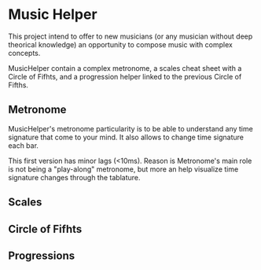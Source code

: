 # Music Helper

This project intend to offer to new musicians (or any musician without deep theorical knowledge) an opportunity to compose music with complex concepts.

MusicHelper contain a complex metronome, a scales cheat sheet with a Circle of Fifhts, and a progression helper linked to the previous Circle of Fifths.



## Metronome

MusicHelper's metronome particularity is to be able to understand any time signature that come to your mind. It also allows to change time signature each bar.

This first version has minor lags (<10ms). Reason is Metronome's main role is not being a "play-along" metronome, but more an help visualize time signature changes through the tablature.

## Scales

## Circle of Fifhts

## Progressions
